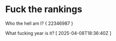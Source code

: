 # Fuck the rankings

Who the hell am I?
{ 22346987 }

What fucking year is it?
[ 2025-04-08T18:36:40Z ]
